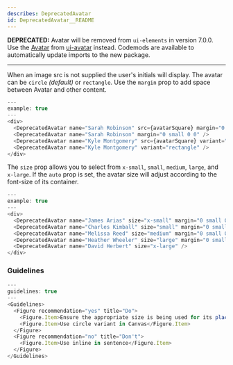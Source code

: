 ```yaml
---
describes: DeprecatedAvatar
id: DeprecatedAvatar__README
---
```


**DEPRECATED:** Avatar will be removed from `ui-elements` in version 7.0.0. Use the [Avatar](#Avatar) from [ui-avatar](#ui-avatar) instead.
Codemods are available to automatically update imports to the new package.
***

When an image src is not supplied the user's initials will display. The avatar can be `circle` _(default)_ or `rectangle`. Use the `margin` prop to add space between Avatar and other content.

```js
---
example: true
---
<div>
  <DeprecatedAvatar name="Sarah Robinson" src={avatarSquare} margin="0 small 0 0" />
  <DeprecatedAvatar name="Sarah Robinson" margin="0 small 0 0" />
  <DeprecatedAvatar name="Kyle Montgomery" src={avatarSquare} variant="rectangle" margin="0 small 0 0" />
  <DeprecatedAvatar name="Kyle Montgomery" variant="rectangle" />
</div>
```

The `size` prop allows you to select from `x-small`, `small`, `medium`, `large`, and `x-large`. If the `auto` prop is set, the avatar size will adjust according to the font-size
of its container.

```js
---
example: true
---
<div>
  <DeprecatedAvatar name="James Arias" size="x-small" margin="0 small 0 0" />
  <DeprecatedAvatar name="Charles Kimball" size="small" margin="0 small 0 0" />
  <DeprecatedAvatar name="Melissa Reed" size="medium" margin="0 small 0 0" />
  <DeprecatedAvatar name="Heather Wheeler" size="large" margin="0 small 0 0" />
  <DeprecatedAvatar name="David Herbert" size="x-large" />
</div>
```
### Guidelines

```js
---
guidelines: true
---
<Guidelines>
  <Figure recommendation="yes" title="Do">
    <Figure.Item>Ensure the appropriate size is being used for its placement (in a table, stand-alone, etc…)</Figure.Item>
    <Figure.Item>Use circle variant in Canvas</Figure.Item>
  </Figure>
  <Figure recommendation="no" title="Don't">
    <Figure.Item>Use inline in sentence</Figure.Item>
  </Figure>
</Guidelines>
```

